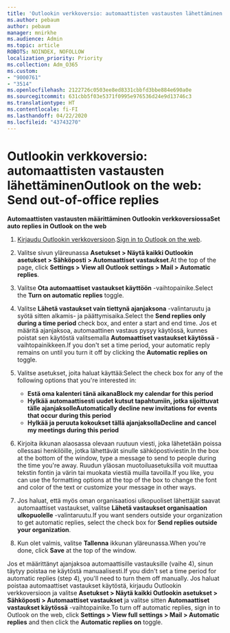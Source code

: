 ```yaml
---
title: 'Outlookin verkkoversio: automaattisten vastausten lähettäminen'
ms.author: pebaum
author: pebaum
manager: mnirkhe
ms.audience: Admin
ms.topic: article
ROBOTS: NOINDEX, NOFOLLOW
localization_priority: Priority
ms.collection: Adm_O365
ms.custom:
- "9000761"
- "3514"
ms.openlocfilehash: 2122726c0503ee8ed8331cbbfd3bbe884e690a0e
ms.sourcegitcommit: 631cbb5f03e5371f0995e976536d24e9d13746c3
ms.translationtype: HT
ms.contentlocale: fi-FI
ms.lasthandoff: 04/22/2020
ms.locfileid: "43743270"
---
```

# <a name="outlook-on-the-web-send-out-of-office-replies"></a><span data-ttu-id="5c931-102">Outlookin verkkoversio: automaattisten vastausten lähettäminen</span><span class="sxs-lookup"><span data-stu-id="5c931-102">Outlook on the web: Send out-of-office replies</span></span>

<span data-ttu-id="5c931-103">**Automaattisten vastausten määrittäminen Outlookin verkkoversiossa**</span><span class="sxs-lookup"><span data-stu-id="5c931-103">**Set auto replies in Outlook on the web**</span></span>

1. <span data-ttu-id="5c931-104">[Kirjaudu Outlookin verkkoversioon](https://support.office.com/article/how-to-sign-in-to-outlook-on-the-web-763fab4d-0138-4814-b450-37fc286bcb79).</span><span class="sxs-lookup"><span data-stu-id="5c931-104">[Sign in to Outlook on the web](https://support.office.com/article/how-to-sign-in-to-outlook-on-the-web-763fab4d-0138-4814-b450-37fc286bcb79).</span></span>

2. <span data-ttu-id="5c931-105">Valitse sivun yläreunassa **Asetukset > Näytä kaikki Outlookin asetukset > Sähköposti > Automaattiset vastaukset**.</span><span class="sxs-lookup"><span data-stu-id="5c931-105">At the top of the page, click **Settings > View all Outlook settings > Mail > Automatic replies**.</span></span>

3. <span data-ttu-id="5c931-106">Valitse **Ota automaattiset vastaukset käyttöön** -vaihtopainike.</span><span class="sxs-lookup"><span data-stu-id="5c931-106">Select the **Turn on automatic replies** toggle.</span></span>

4. <span data-ttu-id="5c931-107">Valitse **Lähetä vastaukset vain tiettynä ajanjaksona** -valintaruutu ja syötä sitten alkamis- ja päättymisaika.</span><span class="sxs-lookup"><span data-stu-id="5c931-107">Select the **Send replies only during a time period** check box, and enter a start and end time.</span></span> <span data-ttu-id="5c931-108">Jos et määritä ajanjaksoa, automaattinen vastaus pysyy käytössä, kunnes poistat sen käytöstä valitsemalla **Automaattiset vastaukset käytössä** -vaihtopainikkeen.</span><span class="sxs-lookup"><span data-stu-id="5c931-108">If you don't set a time period, your automatic reply remains on until you turn it off by clicking the **Automatic replies on** toggle.</span></span>

5. <span data-ttu-id="5c931-109">Valitse asetukset, joita haluat käyttää:</span><span class="sxs-lookup"><span data-stu-id="5c931-109">Select the check box for any of the following options that you're interested in:</span></span>
    - <span data-ttu-id="5c931-110">**Estä oma kalenteri tänä aikana**</span><span class="sxs-lookup"><span data-stu-id="5c931-110">**Block my calendar for this period**</span></span>
    - <span data-ttu-id="5c931-111">**Hylkää automaattisesti uudet kutsut tapahtumiin, jotka sijoittuvat tälle ajanjaksolle**</span><span class="sxs-lookup"><span data-stu-id="5c931-111">**Automatically decline new invitations for events that occur during this period**</span></span>
    - <span data-ttu-id="5c931-112">**Hylkää ja peruuta kokoukset tällä ajanjaksolla**</span><span class="sxs-lookup"><span data-stu-id="5c931-112">**Decline and cancel my meetings during this period**</span></span>

6. <span data-ttu-id="5c931-113">Kirjoita ikkunan alaosassa olevaan ruutuun viesti, joka lähetetään poissa ollessasi henkilöille, jotka lähettävät sinulle sähköpostiviestin.</span><span class="sxs-lookup"><span data-stu-id="5c931-113">In the box at the bottom of the window, type a message to send to people during the time you're away.</span></span> <span data-ttu-id="5c931-114">Ruudun yläosan muotoiluasetuksilla voit muuttaa tekstin fontin ja värin tai muokata viestiä muilla tavoilla.</span><span class="sxs-lookup"><span data-stu-id="5c931-114">If you like, you can use the formatting options at the top of the box to change the font and color of the text or customize your message in other ways.</span></span>

7. <span data-ttu-id="5c931-115">Jos haluat, että myös oman organisaatiosi ulkopuoliset lähettäjät saavat automaattiset vastaukset, valitse **Lähetä vastaukset organisaation ulkopuolelle** -valintaruutu.</span><span class="sxs-lookup"><span data-stu-id="5c931-115">If you want senders outside your organization to get automatic replies, select the check box for **Send replies outside your organization**.</span></span>

8. <span data-ttu-id="5c931-116">Kun olet valmis, valitse **Tallenna** ikkunan yläreunassa.</span><span class="sxs-lookup"><span data-stu-id="5c931-116">When you're done, click **Save** at the top of the window.</span></span>

<span data-ttu-id="5c931-117">Jos et määrittänyt ajanjaksoa automaattisille vastauksille (vaihe 4), sinun täytyy poistaa ne käytöstä manuaalisesti.</span><span class="sxs-lookup"><span data-stu-id="5c931-117">If you didn't set a time period for automatic replies (step 4), you'll need to turn them off manually.</span></span> <span data-ttu-id="5c931-118">Jos haluat poistaa automaattiset vastaukset käytöstä, kirjaudu Outlookin verkkoversioon ja valitse **Asetukset > Näytä kaikki Outlookin asetukset > Sähköposti > Automaattiset vastaukset** ja valitse sitten **Automaattiset vastaukset käytössä** -vaihtopainike.</span><span class="sxs-lookup"><span data-stu-id="5c931-118">To turn off automatic replies, sign in to Outlook on the web, click **Settings > View full settings > Mail > Automatic replies** and then click the **Automatic replies on** toggle.</span></span>

